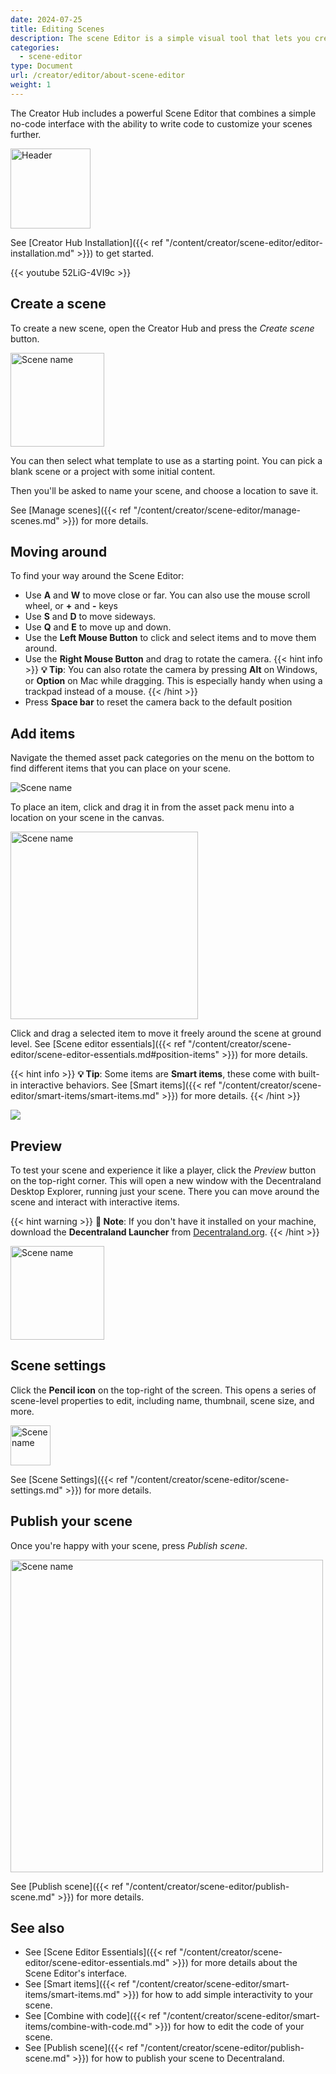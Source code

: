```yaml
---
date: 2024-07-25
title: Editing Scenes
description: The scene Editor is a simple visual tool that lets you create and publish Decentraland scenes.
categories:
  - scene-editor
type: Document
url: /creator/editor/about-scene-editor
weight: 1
---
```


The Creator Hub includes a powerful Scene Editor that combines a simple no-code interface with the ability to write code to customize your scenes further.

<img src="/images/editor/icon-creator-hub.png" alt="Header" width="128"/>

See [Creator Hub Installation]({{< ref "/content/creator/scene-editor/editor-installation.md" >}}) to get started.

<!-- TODO: update video -->

{{< youtube 52LiG-4VI9c >}}

## Create a scene

To create a new scene, open the Creator Hub and press the _Create scene_ button.

<img src="/images/editor/create-scene.png" width="150" alt="Scene name"/>

You can then select what template to use as a starting point. You can pick a blank scene or a project with some initial content.

Then you'll be asked to name your scene, and choose a location to save it.

See [Manage scenes]({{< ref "/content/creator/scene-editor/manage-scenes.md" >}}) for more details.

## Moving around

To find your way around the Scene Editor:

- Use **A** and **W** to move close or far. You can also use the mouse scroll wheel, or **+** and **-** keys
- Use **S** and **D** to move sideways.
- Use **Q** and **E** to move up and down.
- Use the **Left Mouse Button** to click and select items and to move them around.
- Use the **Right Mouse Button** and drag to rotate the camera.
    {{< hint info >}}
    **💡 Tip**: You can also rotate the camera by pressing **Alt** on Windows, or **Option** on Mac while dragging. This is especially handy when using a trackpad instead of a mouse.
    {{< /hint >}}
- Press **Space bar** to reset the camera back to the default position



## Add items

Navigate the themed asset pack categories on the menu on the bottom to find different items that you can place on your scene.

<img src="/images/editor/asset-packs.png" alt="Scene name"/>

To place an item, click and drag it in from the asset pack menu into a location on your scene in the canvas.

<img src="/images/editor/drop-item.gif" width="300" alt="Scene name"/>

Click and drag a selected item to move it freely around the scene at ground level. See [Scene editor essentials]({{< ref "/content/creator/scene-editor/scene-editor-essentials.md#position-items" >}}) for more details.

{{< hint info >}}
**💡 Tip**: Some items are **Smart items**, these come with built-in interactive behaviors. See [Smart items]({{< ref "/content/creator/scene-editor/smart-items/smart-items.md" >}}) for more details.
{{< /hint >}}

<img src="/images/editor/smart-items.jpg"/>

## Preview

To test your scene and experience it like a player, click the _Preview_ button on the top-right corner. This will open a new window with the Decentraland Desktop Explorer, running just your scene. There you can move around the scene and interact with interactive items.

{{< hint warning >}}
**📔 Note**: If you don't have it installed on your machine, download the **Decentraland Launcher** from [Decentraland.org](https://decentraland.org).
{{< /hint >}}

<img src="/images/editor/preview-button.png" width="150" alt="Scene name"/>

## Scene settings

Click the **Pencil icon** on the top-right of the screen. This opens a series of scene-level properties to edit, including name, thumbnail, scene size, and more.

<img src="/images/editor/pencil-icon.png" alt="Scene name" width="64"/>

See [Scene Settings]({{< ref "/content/creator/scene-editor/scene-settings.md" >}}) for more details.

## Publish your scene

Once you're happy with your scene, press _Publish scene_.

 <img src="/images/editor/publish-options.png" alt="Scene name" width="500"/>

See [Publish scene]({{< ref "/content/creator/scene-editor/publish-scene.md" >}}) for more details.

## See also

- See [Scene Editor Essentials]({{< ref "/content/creator/scene-editor/scene-editor-essentials.md" >}}) for more details about the Scene Editor's interface.
- See [Smart items]({{< ref "/content/creator/scene-editor/smart-items/smart-items.md" >}}) for how to add simple interactivity to your scene.
- See [Combine with code]({{< ref "/content/creator/scene-editor/smart-items/combine-with-code.md" >}}) for how to edit the code of your scene.
- See [Publish scene]({{< ref "/content/creator/scene-editor/publish-scene.md" >}}) for how to publish your scene to Decentraland.
